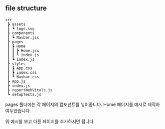 ## file structure

```
src
 ┣ assets
 ┃ ┗ logo.svg
 ┣ components
 ┃ ┗ Navbar.jsx
 ┣ pages
 ┃ ┣ Home
 ┃ ┃ ┣ Home.jsx
 ┃ ┃ ┗ index.js
 ┃ ┗ index.js
 ┣ styles
 ┃ ┣ App.css
 ┃ ┣ index.css
 ┃ ┗ Navbar.css
 ┣ App.js
 ┣ index.js
 ┣ reportWebVitals.js
 ┗ setupTests.js
```

pages 폴더에는 각 페이지의 컴포넌트를 넣어줍니다.
Home 페이지를 예시로 제작하여두었습니다.

위 예시를 보고 다른 페이지를 추가하시면 됩니다.
